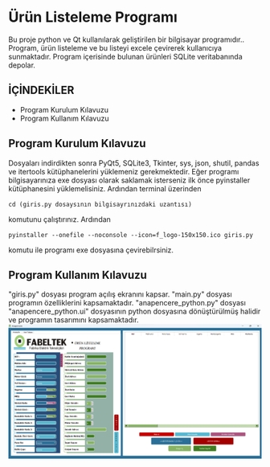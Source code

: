 
# Ürün Listeleme Programı

Bu proje python ve Qt kullanılarak geliştirilen bir bilgisayar programıdır.. Program, ürün listeleme ve bu listeyi excele çevirerek kullanıcıya sunmaktadır. Program içerisinde bulunan ürünleri SQLite veritabanında depolar. 


## İÇİNDEKİLER

- Program Kurulum Kılavuzu
- Program Kullanım Kılavuzu




  
## Program Kurulum  Kılavuzu
   Dosyaları indirdikten sonra PyQt5, SQLite3, Tkinter, sys, json, shutil, pandas ve itertools kütüphanelerini yüklemeniz gerekmektedir.
   Eğer programı bilgisayarınıza exe dosyası olarak saklamak isterseniz ilk önce pyinstaller kütüphanesini yüklemelisiniz. Ardından terminal üzerinden 
```
cd (giris.py dosaysının bilgisayrınızdaki uzantısı)
```
komutunu çalıştırınız. Ardından 
```
pyinstaller --onefile --noconsole --icon=f_logo-150x150.ico giris.py
```
komutu ile programı exe dosyasına çevirebilrsiniz. 
## Program Kullanım  Kılavuzu
"giris.py" dosyası program açılış ekranını kapsar. "main.py" dosyası programın özelliklerini kapsamaktadır. "anapencere_python.py" dosyası "anapencere_python.ui" dosyasının python dosyasına dönüştürülmüş halidir ve programın tasarımını kapsamaktadır.
![Uygulama Ekran Görüntüsü](https://github.com/ahmetymtkn/Urun-Listeleme-Programi/blob/main/images/Ekran%20g%C3%B6r%C3%BCnt%C3%BCs%C3%BC%202023-10-03%201351201.png?raw=true)

